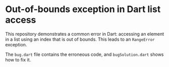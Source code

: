 # Out-of-bounds exception in Dart list access

This repository demonstrates a common error in Dart: accessing an element in a list using an index that is out of bounds. This leads to an `RangeError` exception.

The `bug.dart` file contains the erroneous code, and `bugSolution.dart` shows how to fix it.
